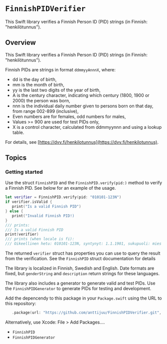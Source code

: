 # ``FinnishPIDVerifier``

This Swift library verifies a Finnish Person ID (PID) strings (in Finnish: "henkilötunnus").

## Overview

This Swift library verifies a Finnish Person ID (PID) strings (in Finnish: "henkilötunnus").

Finnish PIDs are strings in format `ddmmyyAnnnX`, where:

* dd is the day of birth,
* mm is the month of birth,
* yy is the last two digits of the year of birth,
* A is the century character, indicating which century (1800, 1900 or 2000) the person was born,
* nnn is the individual daily number given to persons born on that day, from range 002-899 (inclusive),
* Even numbers are for females, odd numbers for males,
* Values >= 900 are used for test PIDs only,
* X is a control character, calculated from ddmmyynnn and using a lookup table.

For details, see [https://dvv.fi/henkilotunnus](https://dvv.fi/henkilotunnus).

## Topics

### Getting started

Use the struct ``FinnishPID`` and the `FinnishPID.verify(pid:)` method to verify a Finnish PID. See below for an example of the usage.

```swift
let verifier = FinnishPID.verify(pid: "010101-123N")
if verifier.isValid {
   print("Is a valid Finnish PID")
} else {
   print("Invalid Finnish PID!)
}
/// prints:
/// Is a valid Finnish PID
print(verifier)
/// prints (when locale is fi): 
/// Oikeellinen hetu: 010101-123N, syntynyt: 1.1.1901, sukupuoli: mies
```

The returned `verifier` struct has properties you can use to query the result from the verification. See the ``FinnishPID`` struct documentation for details

The library is localized in Finnish, Swedish and English. Date formats are fixed, but `genderString` and `description` return strings for these languages.

The library also includes a generator to generate valid and test PIDs. Use the `FinnishPIDGenerator` to generate PIDs for testing and development.


Add the depencendy to this package in your `Package.swift` using the URL to this repository:

```Swift
   .package(url: "https://github.com/anttijuu/FinnishPIDVerifier.git", branch: "main"),
```

Alternatively, use Xcode: File > Add Packages....


- ``FinnishPID``
- ``FinnishPIDGenerator``

